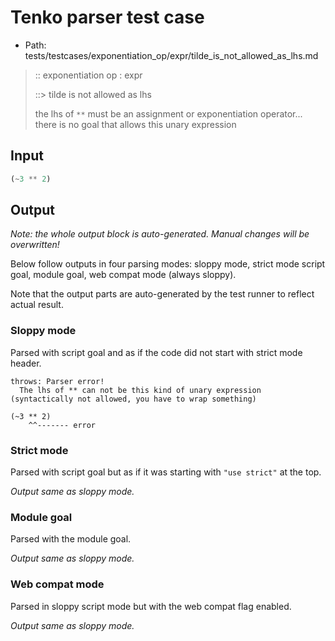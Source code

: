 # Tenko parser test case

- Path: tests/testcases/exponentiation_op/expr/tilde_is_not_allowed_as_lhs.md

> :: exponentiation op : expr
>
> ::> tilde is not allowed as lhs
>
> the lhs of `**` must be an assignment or exponentiation operator... there is no goal that allows this unary expression

## Input

`````js
(~3 ** 2)
`````

## Output

_Note: the whole output block is auto-generated. Manual changes will be overwritten!_

Below follow outputs in four parsing modes: sloppy mode, strict mode script goal, module goal, web compat mode (always sloppy).

Note that the output parts are auto-generated by the test runner to reflect actual result.

### Sloppy mode

Parsed with script goal and as if the code did not start with strict mode header.

`````
throws: Parser error!
  The lhs of ** can not be this kind of unary expression (syntactically not allowed, you have to wrap something)

(~3 ** 2)
    ^^------- error
`````

### Strict mode

Parsed with script goal but as if it was starting with `"use strict"` at the top.

_Output same as sloppy mode._

### Module goal

Parsed with the module goal.

_Output same as sloppy mode._

### Web compat mode

Parsed in sloppy script mode but with the web compat flag enabled.

_Output same as sloppy mode._
